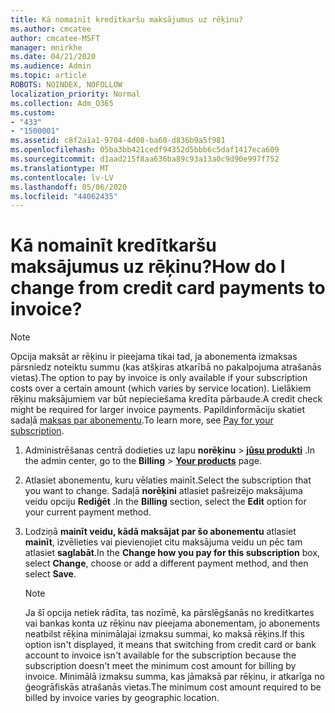 ```yaml
---
title: Kā nomainīt kredītkaršu maksājumus uz rēķinu?
ms.author: cmcatee
author: cmcatee-MSFT
manager: mnirkhe
ms.date: 04/21/2020
ms.audience: Admin
ms.topic: article
ROBOTS: NOINDEX, NOFOLLOW
localization_priority: Normal
ms.collection: Adm_O365
ms.custom:
- "433"
- "1500001"
ms.assetid: c8f2a1a1-9704-4d08-ba60-d836b9a5f981
ms.openlocfilehash: 05ba3bb421cedf94352d5bbb6c5daf1417eca609
ms.sourcegitcommit: d1aad215f8aa636ba89c93a13a0c9d90e997f752
ms.translationtype: MT
ms.contentlocale: lv-LV
ms.lasthandoff: 05/06/2020
ms.locfileid: "44062435"
---
```

# <a name="how-do-i-change-from-credit-card-payments-to-invoice"></a><span data-ttu-id="d6665-102">Kā nomainīt kredītkaršu maksājumus uz rēķinu?</span><span class="sxs-lookup"><span data-stu-id="d6665-102">How do I change from credit card payments to invoice?</span></span>

> [!NOTE]
> <span data-ttu-id="d6665-103">Opcija maksāt ar rēķinu ir pieejama tikai tad, ja abonementa izmaksas pārsniedz noteiktu summu (kas atšķiras atkarībā no pakalpojuma atrašanās vietas).</span><span class="sxs-lookup"><span data-stu-id="d6665-103">The option to pay by invoice is only available if your subscription costs over a certain amount (which varies by service location).</span></span> <span data-ttu-id="d6665-104">Lielākiem rēķinu maksājumiem var būt nepieciešama kredīta pārbaude.</span><span class="sxs-lookup"><span data-stu-id="d6665-104">A credit check might be required for larger invoice payments.</span></span> <span data-ttu-id="d6665-105">Papildinformāciju skatiet sadaļā [maksas par abonementu](https://docs.microsoft.com/office365/admin/subscriptions-and-billing/pay-for-your-subscription).</span><span class="sxs-lookup"><span data-stu-id="d6665-105">To learn more, see [Pay for your subscription](https://docs.microsoft.com/office365/admin/subscriptions-and-billing/pay-for-your-subscription).</span></span>
  
1. <span data-ttu-id="d6665-106">Administrēšanas centrā dodieties uz lapu **norēķinu** \> **[jūsu produkti](https://go.microsoft.com/fwlink/p/?linkid=842054)** .</span><span class="sxs-lookup"><span data-stu-id="d6665-106">In the admin center, go to the **Billing** \> **[Your products](https://go.microsoft.com/fwlink/p/?linkid=842054)** page.</span></span>

2. <span data-ttu-id="d6665-107">Atlasiet abonementu, kuru vēlaties mainīt.</span><span class="sxs-lookup"><span data-stu-id="d6665-107">Select the subscription that you want to change.</span></span> <span data-ttu-id="d6665-108">Sadaļā **norēķini** atlasiet pašreizējo maksājuma veidu opciju **Rediģēt** .</span><span class="sxs-lookup"><span data-stu-id="d6665-108">In the **Billing** section, select the **Edit** option for your current payment method.</span></span>

3. <span data-ttu-id="d6665-109">Lodziņā **mainīt veidu, kādā maksājat par šo abonementu** atlasiet **mainīt**, izvēlieties vai pievienojiet citu maksājuma veidu un pēc tam atlasiet **saglabāt**.</span><span class="sxs-lookup"><span data-stu-id="d6665-109">In the **Change how you pay for this subscription** box, select **Change**, choose or add a different payment method, and then select **Save**.</span></span>

   > [!NOTE]
   > <span data-ttu-id="d6665-110">Ja šī opcija netiek rādīta, tas nozīmē, ka pārslēgšanās no kredītkartes vai bankas konta uz rēķinu nav pieejama abonementam, jo abonements neatbilst rēķina minimālajai izmaksu summai, ko maksā rēķins.</span><span class="sxs-lookup"><span data-stu-id="d6665-110">If this option isn't displayed, it means that switching from credit card or bank account to invoice isn't available for the subscription because the subscription doesn't meet the minimum cost amount for billing by invoice.</span></span> <span data-ttu-id="d6665-111">Minimālā izmaksu summa, kas jāmaksā par rēķinu, ir atkarīga no ģeogrāfiskās atrašanās vietas.</span><span class="sxs-lookup"><span data-stu-id="d6665-111">The minimum cost amount required to be billed by invoice varies by geographic location.</span></span>
  
